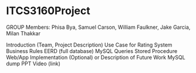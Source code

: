 # ITCS3160Project
GROUP Members: Phisa Bya, Samuel Carson, William Faulkner, Jake Garcia, Milan Thakkar

Introduction (Team, Project Description)
Use Case for Rating System
Business Rules
EERD (full database)
MySQL Queries
Stored Procedure
Web/App Implementation (Optional) or Description of Future Work
MySQL dump
PPT Video (link)

